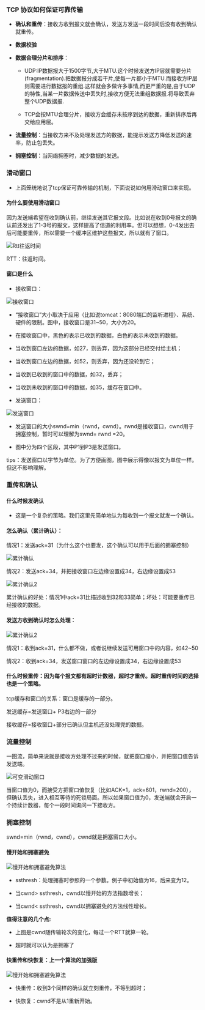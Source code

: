 ### TCP 协议如何保证可靠传输

- **确认和重传**：接收方收到报文就会确认，发送方发送一段时间后没有收到确认就重传。

- **数据校验**

- **数据合理分片和排序**：

  - UDP:IP数据报大于1500字节,大于MTU.这个时候发送方IP层就需要分片(fragmentation).把数据报分成若干片,使每一片都小于MTU.而接收方IP层则需要进行数据报的重组.这样就会多做许多事情,而更严重的是,由于UDP的特性,当某一片数据传送中丢失时,接收方便无法重组数据报.将导致丢弃整个UDP数据报.

  - TCP会按MTU合理分片，接收方会缓存未按序到达的数据，重新排序后再交给应用层。

- **流量控制**：当接收方来不及处理发送方的数据，能提示发送方降低发送的速率，防止包丢失。
- **拥塞控制**：当网络拥塞时，减少数据的发送。

### 滑动窗口

- 上面笼统地说了tcp保证可靠传输的机制，下面说说如何用滑动窗口来实现。

#### 为什么要使用滑动窗口

因为发送端希望在收到确认前，继续发送其它报文段。比如说在收到0号报文的确认前还发出了1-3号的报文，这样提高了信道的利用率。但可以想想，0-4发出去后可能要重传，所以需要一个缓冲区维护这些报文，所以就有了窗口。

![Rtt往返时间](../images/Rtt往返时间.png)

RTT：往返时间。

#### 窗口是什么

- 接收窗口：

![接收窗口](../images/接收窗口.png)
 　　

- “接收窗口”大小取决于应用（比如说tomcat：8080端口的监听进程）、系统、硬件的限制。图中，接收窗口是31~50，大小为20。

- 在接收窗口中，黑色的表示已收到的数据，白色的表示未收到的数据。

- 当收到窗口左边的数据，如27，则丢弃，因为这部分已经交付给主机；

- 当收到窗口左边的数据，如52，则丢弃，因为还没轮到它；

- 当收到已收到的窗口中的数据，如32，丢弃；

- 当收到未收到的窗口中的数据，如35，缓存在窗口中。

- 发送窗口：

![发送窗口](../images/发送窗口.png)

- 发送窗口的大小swnd=min（rwnd，cwnd）。rwnd是接收窗口，cwnd用于拥塞控制，暂时可以理解为swnd= rwnd =20。

- 图中分为四个区段，其中P1到P3是发送窗口。

tips：发送窗口以字节为单位。为了方便画图，图中展示得像以报文为单位一样。但这不影响理解。

### 重传和确认

#### 什么时候发确认

- 这是一个复杂的策略。我们这里先简单地认为每收到一个报文就发一个确认。

#### 怎么确认（累计确认）：

情况1：发送ack=31（为什么这个也要发，这个确认可以用于后面的拥塞控制）

![累计确认](../images/累计确认.png)


情况2：发送ack=34，并把接收窗口左边缘设置成34，右边缘设置成53

![累计确认2](../images/累计确认2.png)


累计确认的好处：情况1中ack=31比描述收到32和33简单；坏处：可能要重传已经接收的数据。

#### 发送方收到确认时怎么处理：

![累计确认2](../images/发送收到确认.png)


情况1：收到ack=31，什么都不做，或者说继续发送可用窗口中的内容，如42~50

情况2：收到ack=34，发送窗口窗口的左边缘设置成34，右边缘设置成53

#### 什么时候重传：因为每个报文都有超时计数器，超时才重传。超时重传时间的选择也是一个策略。


tcp缓存和窗口的关系：窗口是缓存的一部分。

发送缓存=发送窗口+ P3右边的一部分

接收缓存=接收窗口+部分已确认但主机还没处理完的数据。

### 流量控制

一图流，简单来说就是接收方处理不过来的时候，就把窗口缩小，并把窗口值告诉发送端。

![可变滑动窗口](../images/可变滑动窗口.png)


当窗口值为0，而接受方把窗口值恢复（比如ACK=1，ack=601，rwnd=200），但确认丢失，进入相互等待的死锁局面。所以如果窗口值为0，发送端就会开启一个持续计数器，每个一段时间询问一下接收方。


### 拥塞控制

swnd=min（rwnd，cwnd），cwnd就是拥塞窗口大小。

#### 慢开始和拥塞避免

![慢开始和拥塞避免算法](../images/慢开始和拥塞避免算法.jpg)

- ssthresh：处理拥塞时参照的一个参数。例子中初始值为16，后来变为12。

- 当cwnd> ssthresh，cwnd以慢开始的方法指数增长；

- 当cwnd< ssthresh，cwnd以拥塞避免的方法线性增长。

__值得注意的几个点:__

- 上图是cwnd随传输轮次的变化，每过一个RTT就算一轮。

- 超时就可以认为是拥塞了

#### 快重传和快恢复：上一个算法的加强版

![慢开始和拥塞避免算法](../images/快重传和快恢复.jpg)

- 快重传：收到3个同样的确认就立刻重传，不等到超时；

- 快恢复：cwnd不是从1重新开始。